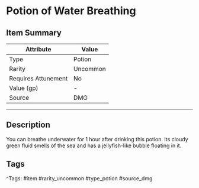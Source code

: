# Potion of Water Breathing

## Item Summary

| Attribute            | Value                        |
|----------------------|------------------------------|
| Type                 | Potion |
| Rarity               | Uncommon             |
| Requires Attunement  | No                |
| Value (gp)           | -    |
| Source               | DMG |

---

## Description

You can breathe underwater for 1 hour after drinking this potion. Its cloudy green fluid smells of the sea and has a jellyfish-like bubble floating in it.

## Tags

^Tags: #item #rarity_uncommon #type_potion #source_dmg